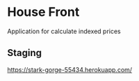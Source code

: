 # House Front

Application for calculate indexed prices

## Staging
https://stark-gorge-55434.herokuapp.com/
